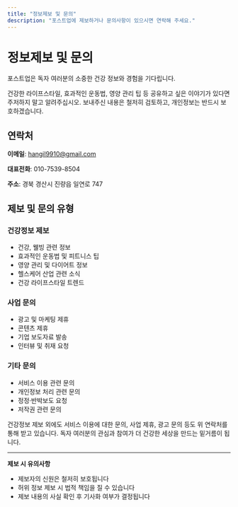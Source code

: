 ```yaml
---
title: "정보제보 및 문의"
description: "포스트업에 제보하거나 문의사항이 있으시면 연락해 주세요."
---
```


# 정보제보 및 문의

포스트업은 독자 여러분의 소중한 건강 정보와 경험을 기다립니다.

건강한 라이프스타일, 효과적인 운동법, 영양 관리 팁 등 공유하고 싶은 이야기가 있다면 주저하지 말고 알려주십시오. 보내주신 내용은 철저히 검토하고, 개인정보는 반드시 보호하겠습니다.

## 연락처

**이메일**: hangil9910@gmail.com

**대표전화**: 010-7539-8504

**주소**: 경북 경산시 진량읍 일연로 747

## 제보 및 문의 유형

### 건강정보 제보
- 건강, 웰빙 관련 정보
- 효과적인 운동법 및 피트니스 팁
- 영양 관리 및 다이어트 정보
- 헬스케어 산업 관련 소식
- 건강 라이프스타일 트렌드

### 사업 문의
- 광고 및 마케팅 제휴
- 콘텐츠 제휴
- 기업 보도자료 발송
- 인터뷰 및 취재 요청

### 기타 문의
- 서비스 이용 관련 문의
- 개인정보 처리 관련 문의
- 정정·반박보도 요청
- 저작권 관련 문의

건강정보 제보 외에도 서비스 이용에 대한 문의, 사업 제휴, 광고 문의 등도 위 연락처를 통해 받고 있습니다. 독자 여러분의 관심과 참여가 더 건강한 세상을 만드는 밑거름이 됩니다.

---

**제보 시 유의사항**
- 제보자의 신원은 철저히 보호됩니다
- 허위 정보 제보 시 법적 책임을 질 수 있습니다
- 제보 내용의 사실 확인 후 기사화 여부가 결정됩니다
